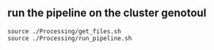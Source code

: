 ## run the pipeline on the cluster genotoul

```
source ./Processing/get_files.sh
source ./Processing/run_pipeline.sh

```